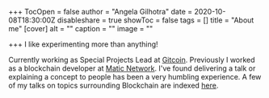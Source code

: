 +++
TocOpen = false
author = "Angela Gilhotra"
date = 2020-10-08T18:30:00Z
disableshare = true
showToc = false
tags = []
title = "About me"
[cover]
alt = ""
caption = ""
image = ""

+++
I like experimenting more than anything!

Currently working as Special Projects Lead at [Gitcoin](https://gitcoin.co). Previously I worked as a blockchain developer at [Matic Network](https://matic.network). I've found delivering a talk or explaining a concept to people has been a very humbling experience. A few of my talks on topics surrounding Blockchain are indexed [here](/tags/speaking).